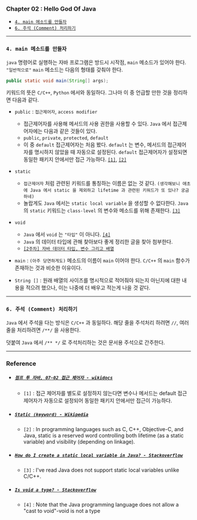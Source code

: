 
### Chapter 02 : Hello God Of Java
- [`4. main 메소드를 만들자`](#4-main-메소드를-만들자)
- [`6. 주석 (Comment) 처리하기`](#6-주석-comment-처리하기)

---

### `4. main 메소드를 만들자`

`java` 명령어로 실행하는 자바 프로그램은 방드시 시작점, `main` 메소드가 있어야 한다. `"일반적으로"` `main` 메소드는 다음의 형태를 갖춰야 한다.

```java
public static void main(String[] args);
```

키워드의 뜻은 `C/C++`, `Python` 에서와 동일하다. 그나마 이 중 언급할 만한 것을 정리하면 다음과 같다.

- `public` : `접근제어자`, `access modifier`
    - 접근제어자를 사용해 메서드의 사용 권한을 사용할 수 있다. `Java` 에서 접근제어자에는 다음과 같은 것들이 있다.
    - `public`, `private`, `protected`, `default`
    - 이 중 `default` 접근제어자는 처음 봤다. `default` 는 변수, 메서드의 접근제어자를 명시하지 않았을 때 자동으로 설정된다.
    `default` 접근제어자가 설정되면 동일한 패키지 안에서만 접근 가능하다. [`[1]`](#점프-투-자바-07-02-접근-제어자---wikidocs), [`[2]`](#static-keyword---wikipedia)

- `static`
    - `접근제어자` 처럼 관련된 키워드를 통칭하는 이름은 없는 것 같다. `(생각해보니 애초에 Java 에서 static 을 제외하고 lifetime 과 관련된 키워드가 또 있나? 궁금하네)`
    - 놀랍게도 `Java` 에서는 `static local variable` 을 생성할 수 없다한다. `Java` 의 `static` 키워드는 `class-level` 의 변수와 메소드를 위해 존재한다. [`[3]`](#how-do-i-create-a-static-local-variable-in-java---stackoverflow)

- `void`
    - `Java` 에서 `void` 는 `"타입"` 이 아니다. [`[4]`](#is-void-a-type---stackoverflow)
    - `Java` 의 데이터 타입에 관해 찾아보다 좋게 정리한 글을 찾아 첨부한다.
    - [`[2주차] 자바 데이터 타입, 변수 그리고 배열`](https://catsbi.oopy.io/6541026f-1e19-4117-8fef-aea145e4fc1b)

- `main` : `(아주 당연하게도)` 메소드의 이름이 `main` 이어야 한다. `C/C++` 의 `main` 함수가 존재하는 것과 비슷한 이유이다.

- `String []` : 원래 배열의 사이즈를 명시적으로 적어줘야 되는지 아닌지에 대한 내용을 적으려 했으나, 이는 나중에 더 배우고 적는게 나을 것 같다.

---

### `6. 주석 (Comment) 처리하기`

`Java` 에서 주석을 다는 방식은 `C/C++` 과 동일하다. 해당 줄을 주석처리 하려면 `//`, 여러 줄을 처리하려면 `/**/` 을 사용한다.

덧붙여 `Java` 에서 `/** */` 로 주석처리하는 것은 문서용 주석으로 간주한다.


---

### Reference

- ##### [`점프 투 자바, 07-02 접근 제어자 - wikidocs`](https://wikidocs.net/232)
    - `[1]` : 접근 제어자를 별도로 설정하지 않는다면 변수나 메서드는 default 접근 제어자가 자동으로 설정되어 동일한 패키지 안에서만 접근이 가능하다.

- ##### [`Static (keyword) - Wikipedia`](https://en.wikipedia.org/wiki/Static_(keyword))
    - `[2]` : In programming languages such as C, C++, Objective-C, and Java, static is a reserved word controlling both lifetime (as a static variable) and visibility (depending on linkage).


- ##### [`How do I create a static local variable in Java? - Stackoverflow`](https://stackoverflow.com/questions/2079830/how-do-i-create-a-static-local-variable-in-java)
    - `[3]` : I've read Java does not support static local variables unlike C/C++.

- ##### [`Is void a type? - Stackoverflow`](https://stackoverflow.com/questions/7560034/is-void-a-type)
    - `[4]` : Note that the Java programming language does not allow a "cast to void"-void is not a type




